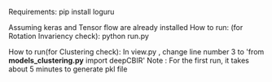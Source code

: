 Requirements:
pip install loguru

Assuming keras and Tensor flow are already installed 
How to run: (for Rotation Invariency check):
python run.py

How to run(for Clustering check):
In view.py , change line number 3 to 'from **models_clustering.py** import deepCBIR'
Note : For the first run, it takes about 5 minutes to generate pkl file